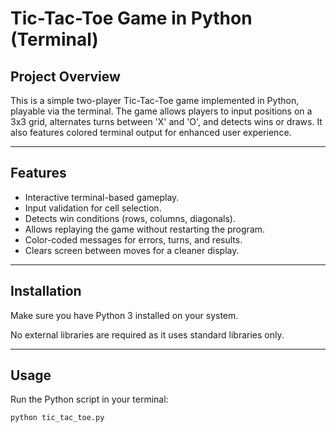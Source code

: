 # Tic-Tac-Toe Game in Python (Terminal)

## Project Overview
This is a simple two-player Tic-Tac-Toe game implemented in Python, playable via the terminal. The game allows players to input positions on a 3x3 grid, alternates turns between 'X' and 'O', and detects wins or draws. It also features colored terminal output for enhanced user experience.

---

## Features
- Interactive terminal-based gameplay.
- Input validation for cell selection.
- Detects win conditions (rows, columns, diagonals).
- Allows replaying the game without restarting the program.
- Color-coded messages for errors, turns, and results.
- Clears screen between moves for a cleaner display.

---

## Installation
Make sure you have Python 3 installed on your system.

No external libraries are required as it uses standard libraries only.

---

## Usage
Run the Python script in your terminal:

```bash
python tic_tac_toe.py
